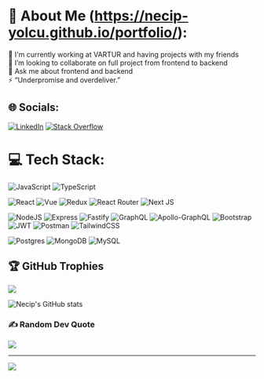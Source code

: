 # 💫 About Me (https://necip-yolcu.github.io/portfolio/):
🔭 I'm currently working at VARTUR and having projects with my friends<br>👯 I’m looking to collaborate on full project from frontend to backend<br>💬 Ask me about frontend and backend <br>⚡ “Underpromise and overdeliver.”


## 🌐 Socials:
[![LinkedIn](https://img.shields.io/badge/LinkedIn-%230077B5.svg?logo=linkedin&logoColor=white)](https://linkedin.com/in/necip-yolcu) [![Stack Overflow](https://img.shields.io/badge/-Stackoverflow-FE7A16?logo=stack-overflow&logoColor=white)](https://stackoverflow.com/users/10751265) 

# 💻 Tech Stack:
![JavaScript](https://img.shields.io/badge/javascript-%23323330.svg?style=for-the-badge&logo=javascript&logoColor=%23F7DF1E) ![TypeScript](https://img.shields.io/badge/typescript-%23007ACC.svg?style=for-the-badge&logo=typescript&logoColor=white) 

![React](https://img.shields.io/badge/react-%2320232a.svg?style=for-the-badge&logo=react&logoColor=%2361DAFB) ![Vue](https://img.shields.io/badge/Vue.js-35495E?style=for-the-badge&logo=vuedotjs&logoColor=4FC08D) ![Redux](https://img.shields.io/badge/redux-%23593d88.svg?style=for-the-badge&logo=redux&logoColor=white) ![React Router](https://img.shields.io/badge/React_Router-CA4245?style=for-the-badge&logo=react-router&logoColor=white) ![Next JS](https://img.shields.io/badge/Next-black?style=for-the-badge&logo=next.js&logoColor=white)

![NodeJS](https://img.shields.io/badge/node.js-6DA55F?style=for-the-badge&logo=node.js&logoColor=white) ![Express](https://img.shields.io/badge/e-EXPRESS%20-blue?style=for-the-badge) ![Fastify](https://img.shields.io/badge/f-FASTIFY%20-green?style=for-the-badge) ![GraphQL](https://img.shields.io/badge/-GraphQL-E10098?style=for-the-badge&logo=graphql&logoColor=white) ![Apollo-GraphQL](https://img.shields.io/badge/-ApolloGraphQL-311C87?style=for-the-badge&logo=apollo-graphql) ![Bootstrap](https://img.shields.io/badge/bootstrap-%23563D7C.svg?style=for-the-badge&logo=bootstrap&logoColor=white) ![JWT](https://img.shields.io/badge/JWT-black?style=for-the-badge&logo=JSON%20web%20tokens) ![Postman](https://img.shields.io/badge/Postman-FF6C37?style=for-the-badge&logo=postman&logoColor=white) ![TailwindCSS](https://img.shields.io/badge/tailwindcss-%2338B2AC.svg?style=for-the-badge&logo=tailwind-css&logoColor=white) 

![Postgres](https://img.shields.io/badge/postgres-%23316192.svg?style=for-the-badge&logo=postgresql&logoColor=white) ![MongoDB](https://img.shields.io/badge/MongoDB-%234ea94b.svg?style=for-the-badge&logo=mongodb&logoColor=white) ![MySQL](https://img.shields.io/badge/MySQL-00000F?style=for-the-badge&logo=mysql&logoColor=white)

## 🏆 GitHub Trophies
![](https://github-profile-trophy.vercel.app/?username=necip-yolcu&theme=radical&no-frame=false&no-bg=false&margin-w=4)

![Necip's GitHub stats](https://github-readme-stats.vercel.app/api?username=necip-yolcu&show_icons=true&theme=dark)

### ✍️ Random Dev Quote
![](https://quotes-github-readme.vercel.app/api?type=horizontal&theme=radical)

---
[![](https://visitcount.itsvg.in/api?id=necip-yolcu&icon=0&color=10)](https://visitcount.itsvg.in)

<!-- Proudly created with GPRM ( https://gprm.itsvg.in ) -->
